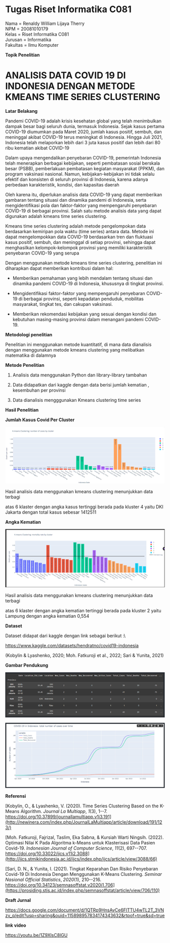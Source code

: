 # Tugas Riset Informatika C081

 
Nama = Renaldy William Lijaya Therry<br>
NPM = 20081010179<br>
Kelas = Riset Informatika C081<br>
Jurusan = Informatika<br>
Fakultas = Ilmu Komputer<br>
 

**Topik Penelitian**

# ANALISIS DATA COVID 19 DI INDONESIA DENGAN METODE KMEANS TIME SERIES CLUSTERING

**Latar Belakang**
  

Pandemi COVID-19 adalah krisis kesehatan global yang telah menimbulkan dampak besar bagi seluruh dunia, termasuk Indonesia. Sejak kasus pertama COVID-19 diumumkan pada Maret 2020, jumlah kasus positif, sembuh, dan meninggal akibat COVID-19 terus meningkat di Indonesia. Hingga Juli 2021, Indonesia telah melaporkan lebih dari 3 juta kasus positif dan lebih dari 80 ribu kematian akibat COVID-19
  
Dalam upaya mengendalikan penyebaran COVID-19, pemerintah Indonesia telah menerapkan berbagai kebijakan, seperti pembatasan sosial berskala besar (PSBB), pemberlakuan pembatasan kegiatan masyarakat (PPKM), dan program vaksinasi nasional. Namun, kebijakan-kebijakan ini tidak selalu efektif dan konsisten di seluruh provinsi di Indonesia, karena adanya perbedaan karakteristik, kondisi, dan kapasitas daerah


Oleh karena itu, diperlukan analisis data COVID-19 yang dapat memberikan gambaran tentang situasi dan dinamika pandemi di Indonesia, serta mengidentifikasi pola dan faktor-faktor yang mempengaruhi penyebaran COVID-19 di berbagai provinsi. Salah satu metode analisis data yang dapat digunakan adalah kmeans time series clustering.

Kmeans time series clustering adalah metode pengelompokan data berdasarkan kemiripan pola waktu (time series) antara data. Metode ini dapat mengelompokkan data COVID-19 berdasarkan tren dan fluktuasi kasus positif, sembuh, dan meninggal di setiap provinsi, sehingga dapat menghasilkan kelompok-kelompok provinsi yang memiliki karakteristik penyebaran COVID-19 yang serupa

Dengan menggunakan metode kmeans time series clustering, penelitian ini diharapkan dapat memberikan kontribusi dalam hal:

- Memberikan pemahaman yang lebih mendalam tentang situasi dan dinamika pandemi COVID-19 di Indonesia, khususnya di tingkat provinsi.

- Mengidentifikasi faktor-faktor yang mempengaruhi penyebaran COVID-19 di berbagai provinsi, seperti kepadatan penduduk, mobilitas masyarakat, tingkat tes, dan cakupan vaksinasi.

- Memberikan rekomendasi kebijakan yang sesuai dengan kondisi dan kebutuhan masing-masing provinsi dalam menangani pandemi COVID-19.


**Metodologi penelitian**

Penelitian ini menggunakan metode kuantitatif, di mana data dianalisis dengan menggunakan metode kmeans clustering yang melibatkan matematika di dalamnya

  

**Metode Penelitian**

  

1. Analisis data menggunakan Python dan library-library tambahan

2. Data didapatkan dari kaggle dengan data berisi jumlah kematian , kesembuhan per provinsi

3. Data dianalisis mengggunakan Kmeans clustering time series

  

**Hasil Penelitian**

  

**Jumlah Kasus Covid Per Cluster**

![kasus](hasil%20penelitian/angka%20kasus%20per%20klaster.png)

Hasil analisis data menggunakan kmeans clustering menunjukkan data terbagi

atas 6 klaster dengan angka kasus tertinggi berada pada kluster 4 yaitu DKI Jakarta dengan total kasus sebesar 1412511

  

**Angka Kematian**

![kematian](hasil%20penelitian/angka%20kematian%20per%20kluster.png)

Hasil analisis data menggunakan kmeans clustering menunjukkan data terbagi

atas 6 klaster dengan angka kematian tertinggi berada pada kluster 2 yaitu Lampung dengan angka kematian 0,554

  

**Dataset**

Dataset didapat dari kaggle dengan link sebagai berikut :\

<https://www.kaggle.com/datasets/hendratno/covid19-indonesia>

  

(Kobylin & Lyashenko, 2020; Moh. Fatkuroji et al., 2022; Sari & Yunita, 2021)

  

**Gambar Pendukung**

![dataset](gambar%20pendukung/dataset.png)

![total kasus](gambar%20pendukung/total%20kasus.png)


**Referensi**

  
[Kobylin, O., & Lyashenko, V. (2020). Time Series Clustering Based on the K-Means Algorithm. *Journal La Multiapp*, *1*(3), 1--7. https://doi.org/10.37899/journallamultiapp.v1i3.191](http://newinera.com/index.php/JournalLaMultiapp/article/download/191/123/)

  
[Moh. Fatkuroji, Fajrizal, Taslim, Eka Sabna, & Kursiah Warti Ningsih. (2022). Optimasi Nilai K Pada Algoritma k-Means untuk Klasterisasi Data Pasien Covid-19. *Indonesian Journal of Computer Science*, *11*(2), 697--707. https://doi.org/10.33022/ijcs.v11i2.3088](http://ijcs.stmikindonesia.ac.id/ijcs/index.php/ijcs/article/view/3088/66)


[Sari, D. N., & Yunita, I. (2021). Tingkat Keparahan Dan Risiko Penyebaran Covid-19 Di Indonesia Dengan Menggunakan K-Means Clustering. *Seminar Nasional Official Statistics*, *2020*(1), 210--216. https://doi.org/10.34123/semnasoffstat.v2020i1.706](https://prosiding.stis.ac.id/index.php/semnasoffstat/article/view/706/110)


**Draft Jurnal**

https://docs.google.com/document/d/1QTRp9HnsAvCe6FlTTU4wTL2T_3VNzv_q/edit?usp=sharing&ouid=115898957834174343632&rtpof=true&sd=true

**link video**

https://youtu.be/1Z9XlsC8lGU